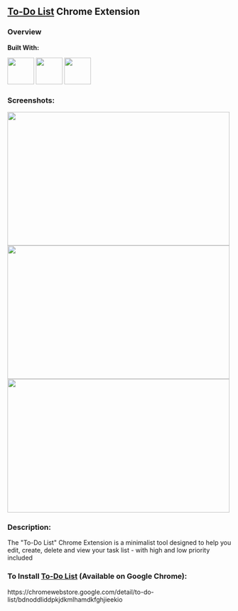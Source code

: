 ## <a href="https://chromewebstore.google.com/detail/to-do-list/bdnoddliddpkjdkmlhamdkfghjieekio" target="_blank">To-Do List</a> Chrome Extension

### Overview

**Built With:**
<p align="left"> 
  <img height="60" src="https://cdn.svgporn.com/logos/html-5.svg" width="60">
  <img height="60" src="https://cdn.svgporn.com/logos/css-3.svg" width="60">
  <img height="60" src="https://cdn.svgporn.com/logos/javascript.svg" width="60">
</p>

### Screenshots:
<img src="https://github.com/quezera97/task_list_chrome_ext/assets/66286710/e025cfc6-ddb8-4d8a-9d7d-10bb49c78773" width="500" height="300">
<img src="https://github.com/quezera97/task_list_chrome_ext/assets/66286710/f3bac8d7-92e5-43af-877a-f18f45483c42" width="500" height="300">
<img src="https://github.com/quezera97/task_list_chrome_ext/assets/66286710/135f6e1e-f3fb-4396-8664-de3b4da52270" width="500" height="300">

### Description:

The "To-Do List" Chrome Extension is a minimalist tool designed to help you edit, create, delete and view your task list - with high and low priority included

### To Install <a href="https://chromewebstore.google.com/detail/to-do-list/bdnoddliddpkjdkmlhamdkfghjieekio" target="_blank">To-Do List</a> (Available on Google Chrome):
<p>https://chromewebstore.google.com/detail/to-do-list/bdnoddliddpkjdkmlhamdkfghjieekio</p>
